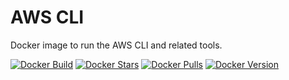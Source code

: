 # AWS CLI

Docker image to run the AWS CLI and related tools.

[![Docker Build](https://github.com/leplusorg/docker-aws-cli/workflows/Docker/badge.svg)](https://github.com/leplusorg/docker-aws-cli/actions?query=workflow:"Docker")
[![Docker Stars](https://img.shields.io/docker/stars/leplusorg/aws-cli)](https://hub.docker.com/r/leplusorg/aws-cli)
[![Docker Pulls](https://img.shields.io/docker/pulls/leplusorg/aws-cli)](https://hub.docker.com/r/leplusorg/aws-cli)
[![Docker Version](https://img.shields.io/docker/v/leplusorg/aws-cli?sort=semver)](https://hub.docker.com/r/leplusorg/aws-cli)
